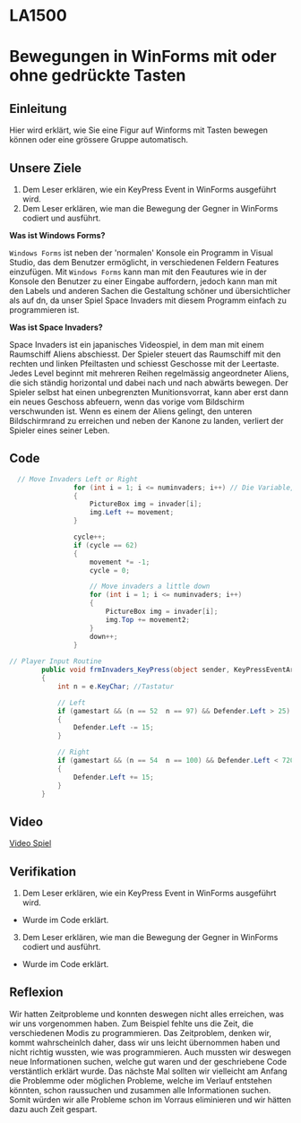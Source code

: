 # LA1500

# Bewegungen in WinForms mit oder ohne gedrückte Tasten

## Einleitung
Hier wird erklärt, wie Sie eine Figur auf Winforms mit Tasten bewegen können oder eine grössere Gruppe automatisch.

## Unsere Ziele
1. Dem Leser erklären, wie ein KeyPress Event in WinForms ausgeführt wird.
2. Dem Leser erklären, wie man die Bewegung der Gegner in WinForms codiert und ausführt. 

__Was ist Windows Forms?__

`Windows Forms` ist neben der 'normalen' Konsole ein Programm in Visual Studio, das dem Benutzer ermöglicht, in verschiedenen Feldern Features einzufügen. Mit `Windows Forms` kann man mit den Feautures wie in der Konsole den Benutzer zu einer Eingabe auffordern, jedoch kann man mit den Labels und anderen Sachen die Gestaltung schöner und übersichtlicher als auf dn, da unser Spiel Space Invaders mit diesem Programm einfach zu programmieren ist.

__Was ist Space Invaders?__

Space Invaders ist ein japanisches Videospiel, in dem man mit einem Raumschiff Aliens abschiesst. Der Spieler steuert das Raumschiff mit den rechten und linken Pfeiltasten und schiesst Geschosse mit der Leertaste. Jedes Level beginnt mit mehreren Reihen regelmässig angeordneter Aliens, die sich ständig horizontal und dabei nach und nach abwärts bewegen. Der Spieler selbst hat einen unbegrenzten Munitionsvorrat, kann aber erst dann ein neues Geschoss abfeuern, wenn das vorige vom Bildschirm verschwunden ist. Wenn es einem der Aliens gelingt, den unteren Bildschirmrand zu erreichen und neben der Kanone zu landen, verliert der Spieler eines seiner Leben.

## Code

```csharp
  // Move Invaders Left or Right
                for (int i = 1; i <= numinvaders; i++) // Die Variable, damit das Bild sich bewegt
                {
                    PictureBox img = invader[i];
                    img.Left += movement;
                }

                cycle++;
                if (cycle == 62)
                {
                    movement *= -1;
                    cycle = 0;

                    // Move invaders a little down
                    for (int i = 1; i <= numinvaders; i++)
                    {
                        PictureBox img = invader[i];
                        img.Top += movement2;
                    }
                    down++;
                }
                
// Player Input Routine
        public void frmInvaders_KeyPress(object sender, KeyPressEventArgs e)
        {
            int n = e.KeyChar; //Tastatur

            // Left
            if (gamestart && (n == 52  n == 97) && Defender.Left > 25)
            {
                Defender.Left -= 15;
            }

            // Right
            if (gamestart && (n == 54  n == 100) && Defender.Left < 720)
            {
                Defender.Left += 15;
            }
        }
```

## Video

[Video Spiel](https://youtu.be/oDYmfFeIIhA "Video Spiel")


## Verifikation

1. Dem Leser erklären, wie ein KeyPress Event in WinForms ausgeführt wird.
  - Wurde im Code erklärt.
3. Dem Leser erklären, wie man die Bewegung der Gegner in WinForms codiert und ausführt. 
  - Wurde im Code erklärt.

## Reflexion

Wir hatten Zeitprobleme und konnten deswegen nicht alles erreichen, was wir uns vorgenommen haben. Zum Beispiel fehlte uns die Zeit, die verschiedenen Modis zu programmieren.
Das Zeitproblem, denken wir, kommt wahrscheinlch daher, dass wir uns leicht übernommen haben und nicht richtig wussten, wie was programmieren. Auch mussten wir deswegen neue Informationen suchen, welche gut waren und der geschriebene Code verstäntlich erklärt wurde.
Das nächste Mal sollten wir vielleicht am Anfang die Problemme oder möglichen Probleme, welche im Verlauf entstehen könnten, schon raussuchen und zusammen alle Informationen suchen. Somit würden wir alle Probleme schon im Vorraus eliminieren und wir hätten dazu auch Zeit gespart.
